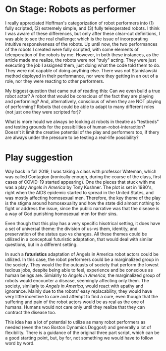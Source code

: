 # On Stage: Robots as performer

I really appreciated Hoffman's categorization of robot performers into (1) fully scripted, (2) extremely simple, and (3) fully teleoperated robots. I think I was aware of these differences, but only after these clear-cut definitions, I was able to see the real challenge: which is the issue of incorporating intuitive responsiveness of the robots. 
Up until now, the two performances of the robots I created were fully scripted, with some elements of teleoperation of the robots by me. However, in both these instances, as the article made me realize, the robots were not "truly" acting. They were just executing the job I assigned them, just doing what the code told them to do. They were not capable of doing anything else. There was not Stanislawski method deployed in their performance, nor were they getting in an out of a role, nor they were reacting to other performers. 

My biggest question that came out of reading this: Can we even build a true robot actor? A robot that would be conscious of the fact they are playing and performing? And, alternatively, conscious of when they are NOT playing of performing? Robots that could be able to adapt to many different roles (not just one they were scripted for)?

What is more hould we always be looking at robots in theatre as "testbeds" and testing grounds for the possibilities of human-robot-interaction? Doesn't it limit the creative potential of the play and performers too, if thery are always under the pressure to be testing a real-life possibility? 

# Play suggestion 
Way back in fall 2019, I was taking a class with professor Wateman, which was called Contagion (ironically enough, during the course of the class, first cases of COVID-19 started appearing). One the pieces that stuck with me was a play _Angels in America_ by Tony Kushner. The plot is set in 1980's, right when the AIDS epidemic started to spread in the United States, and was mostly affecting homosexual men. Therefore, the key theme of the play is the stigma around homosexuality and how the state did almost nothing to fight or address the issue, since the public narrative was that the disease is a way of God punishing homosexual men for their sins.

Even though that this play has a very specific hisotrical setting, it does have a set of universal theme: the division of us-vs them, identity, and preservation of the status quo vs changes. All these themes could be utilized in a conceptual futuristic adaptation, that would deal with similar questions, but in a different setting.

In such a **futuristics** adaptation of Angels in America robot actors could be utilized. In this case, the robot performers could be a marginalized group in the society. They would the the outcasts of society that perform the lowest tedious jobs, despite being able to feel, experience and be conscious as human beings are. Simialrly to _Angels in America_, the marginalized group of robots would encounter a disease, seemingly affecting only them. The society, similarly to _Angels in America_, would react with apathy and ignorance. Mainly due to the robots' easy replacability, they would have very little incentive to care and attempt to find a cure, even though that the suffering and pain of the robot actors would be as real as the one of humans. Humans would not care only until they realize that they can contract the disease too. 

This idea has a lot of potential to utilize as many robot performers as needed (even the two Boston Dynamics Doggos!) and generally a lot of flexibility. There is a guidance of the original three part script, which can be a good starting point, but, by for, not something we would have to follow word by word. 
